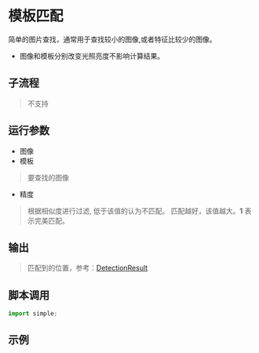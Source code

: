 # 模板匹配 
简单的图片查找，通常用于查找较小的图像,或者特征比较少的图像。

*   图像和模板分别改变光照亮度不影响计算结果。

## 子流程
> 不支持


## 运行参数

* 图像
* 模板
>   要查找的图像
* 精度
>   根据相似度进行过滤, 低于该值的认为不匹配。 匹配越好，该值越大。**1** 表示完美匹配。

## 输出

> 匹配到的位置，参考：[DetectionResult](./types/DetectionResult.md)
    


## 脚本调用

```python
import simple;

```

## 示例